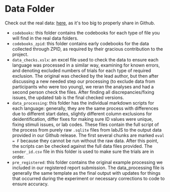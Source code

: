 # Data Folder

Check out the real data: [here](https://github.com/SemanticPriming/SPAML/releases), as it's too big to properly share in Github. 

- `codebooks`: this folder contains the codebooks for each type of file you will find in the real data folders. 
- `codebooks_zpid`: this folder contains early codebooks for the data collected through ZPID, as required by their gracious contribution to the project. 
- `data_checks.xslx`: an excel file used to check the data to ensure each language was processed in a similar way, examining for known errors, and denoting excluded numbers of trials for each type of required exclusion. The original was checked by the lead author, but then after discussing a new needed step our processing (to exclude data from participants who were too young), we reran the analyses and had a second person check the files. After finding all discrepancies/fixing issues, the updated tab is the final checked versions. 
- `data_processing`: this folder has the individual markdown scripts for each language: generally, they are the same process with differences due to different start dates, slightly different column exclusions for deidentification, differ fixes for making sure ID values were unique, fixing stimuli issues, or lab codes. These files contain the full script of the process from purely raw `.sqlite` files from labJS to the output data provided in our Github release. The first several chunks are marked `eval = F` because they cannot be run without the raw data. After this point, the scripts can be checked against the full data files provided. The `sender_id.csv` file in this folder is used to make sure the trials are in order. 
- `pre_registered`: this folder contains the original example processing we included in our registered report submission. The data_processing file is generally the same template as the final output with updates for things that occurred during the experiment or necessary corrections to code to ensure accuracy. 
